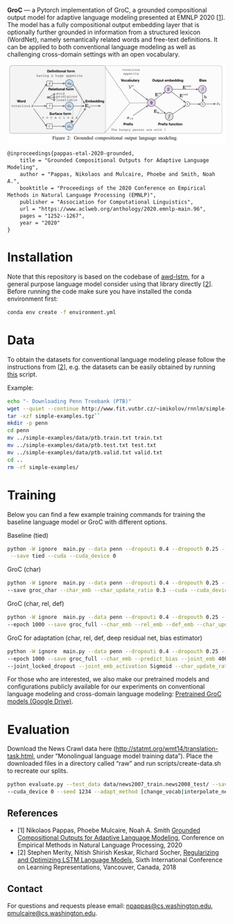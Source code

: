 <b>GroC</b> —
a Pytorch implementation of GroC, a grounded compositional output model for adaptive language modeling presented at EMNLP 2020 [<a href="https://www.aclweb.org/anthology/2020.emnlp-main.96.pdf">1</a>]. The model has a fully compositional output embedding layer that is optionally further grounded in information from a structured lexicon (WordNet), namely semantically related words and free-text definitions. It can be applied to both conventional language modeling as well as challenging cross-domain settings with an open vocabulary. 

<p align="center">
<a href="https://arxiv.org/pdf/1905.05513.pdf"><img align="center" src="images/groc.png" alt=" ." width="700"/></a>
</p>

```
@inproceedings{pappas-etal-2020-grounded,
    title = "Grounded Compositional Outputs for Adaptive Language Modeling",
    author = "Pappas, Nikolaos and Mulcaire, Phoebe and Smith, Noah A.",
    booktitle = "Proceedings of the 2020 Conference on Empirical Methods in Natural Language Processing (EMNLP)",
    publisher = "Association for Computational Linguistics",
    url = "https://www.aclweb.org/anthology/2020.emnlp-main.96",
    pages = "1252--1267",
    year = "2020"
}
```

# Installation
Note that this repository is based on the codebase of <a href="https://github.com/salesforce/awd-lstm-lm">awd-lstm</a>, for a general purpose language model consider using that library directly [<a href="https://arxiv.org/pdf/1708.02182.pdf">2</a>]. Before running the code make sure you have installed the conda environment first:
```bash
conda env create -f environment.yml
```

# Data 
To obtain the datasets for conventional language modeling please follow the instructions from [<a href="https://arxiv.org/pdf/1708.02182.pdf">2</a>], e.g. the datasets can be easily obtained by running <a href="https://github.com/salesforce/awd-lstm-lm/blob/master/getdata.sh">this</a> script.

Example:
```bash
echo "- Downloading Penn Treebank (PTB)"
wget --quiet --continue http://www.fit.vutbr.cz/~imikolov/rnnlm/simple-examples.tgz
tar -xzf simple-examples.tgz``
mkdir -p penn
cd penn
mv ../simple-examples/data/ptb.train.txt train.txt
mv ../simple-examples/data/ptb.test.txt test.txt
mv ../simple-examples/data/ptb.valid.txt valid.txt
cd ..
rm -rf simple-examples/
```

# Training
Below you can find a few example training commands for training the baseline language model or GroC with different options.  

Baseline (tied)
```bash
python -W ignore  main.py --data penn --dropouti 0.4 --dropouth 0.25 --seed 28 --batch_size 20 --epoch 1000\
 --save tied --cuda --cuda_device 0

```
GroC (char)
```bash
python -W ignore  main.py --data penn --dropouti 0.4 --dropouth 0.25 --seed 28 --batch_size 20 --epoch 1000\
--save groc_char --char_emb --char_update_ratio 0.3 --cuda --cuda_device 0
```

GroC (char, rel, def)
```bash
python -W ignore  main.py --data penn --dropouti 0.4 --dropouth 0.25 --seed 28 --batch_size 20 \
--epoch 1000 --save groc_full --char_emb --rel_emb --def_emb --char_update_ratio 0.3 --cuda --cuda_device 0

```

GroC for adaptation (char, rel, def, deep residual net, bias estimator)
```bash
python -W ignore  main.py --data penn --dropouti 0.4 --dropouth 0.25 --seed 28 --batch_size 20 \
--epoch 1000 --save groc_full --char_emb --predict_bias --joint_emb 400 --joint_emb_depth 4 --joint_dropout 0.6\ 
--joint_locked_dropout --joint_emb_activation Sigmoid --char_update_ratio 0.3 --cuda --cuda_device 0

```

For those who are interested, we also make our pretrained models and configurations publicly available for our experiments on conventional language modeling and cross-domain language modeling: <a href="https://drive.google.com/drive/folders/1xlR3Q0k8w8r3uLIDTyG85B6qrCSdWqWj?usp=sharing">Pretrained GroC models (Google Drive)</a>.

# Evaluation 

Download the News Crawl data here (http://statmt.org/wmt14/translation-task.html, under “Monolingual language model training data”). Place the downloaded files in a directory called “raw” and run scripts/create-data.sh to recreate our splits.

```bash
python evaluate.py --test_data data/news2007_train.news2008_test/ --save saved-models/[our model] --cuda  
--cuda_device 0 --seed 1234 --adapt_method [change_vocab|interpolate_neural|interpolate_unigram]
```

References
------------
* [1] Nikolaos Pappas, Phoebe Mulcaire, Noah A. Smith <a href="https://www.aclweb.org/anthology/2020.emnlp-main.96.pdf">Grounded Compositional Outputs for Adaptive Language Modeling</a>, Conference on Empirical Methods in Natural Language Processing, 2020
* [2]  Stephen Merity, Nitish Shirish Keskar, Richard Socher, <a href="https://arxiv.org/pdf/1708.02182.pdf">Regularizing and Optimizing LSTM Language Models</a>, Sixth International Conference on Learning Representations, Vancouver, Canada, 2018


Contact
------------
For questions and requests please email: npappas@cs.washington.edu, pmulcaire@cs.washington.edu.

